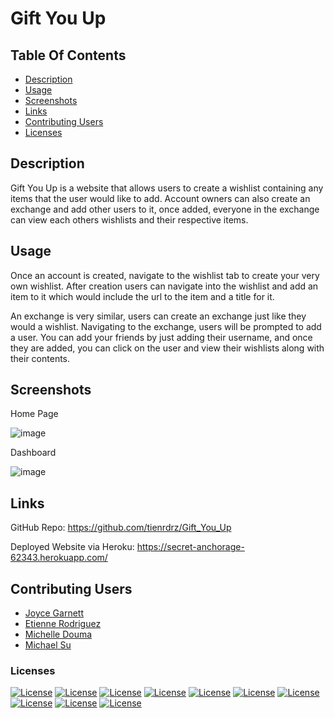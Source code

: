 # Gift You Up

## Table Of Contents

- [Description](#description)
- [Usage](#usage)
- [Screenshots](#screenshots)
- [Links](#links)
- [Contributing Users](#Contributing-Users)
- [Licenses](#licenses)

## Description

Gift You Up is a website that allows users to create a wishlist containing any items that the user would like to add. Account owners can also create an exchange and add other users to it, once added, everyone in the exchange can view each others wishlists and their respective items.

## Usage

Once an account is created, navigate to the wishlist tab to create your very own wishlist. After creation users can navigate into the wishlist and add an item to it which would include the url to the item and a title for it.

An exchange is very similar, users can create an exchange just like they would a wishlist. Navigating to the exchange, users will be prompted to add a user. You can add your friends by just adding their username, and once they are added, you can click on the user and view their wishlists along with their contents. 

## Screenshots 

Home Page

![image](https://user-images.githubusercontent.com/100370557/185267809-598686ee-f8c2-42f1-b377-a23cad5d238e.png)

Dashboard

![image](https://user-images.githubusercontent.com/100370557/185267725-e01554ca-0ec7-48dd-8fc6-b5c5f8e35228.png)

## Links

GitHub Repo: https://github.com/tienrdrz/Gift_You_Up

Deployed Website via Heroku: https://secret-anchorage-62343.herokuapp.com/

## Contributing Users

- [Joyce Garnett](https://github.com/jcgcristel)
- [Etienne Rodriguez](https://github.com/tienrdrz)
- [Michelle Douma](https://github.com/Amuodmi)
- [Michael Su](https://github.com/MyCodeSu)

### Licenses
[![License](https://img.shields.io/badge/License-Express-orange.svg)](https://opensource.org/licenses/Express)
[![License](https://img.shields.io/badge/License-Sequelize-green.svg)](https://opensource.org/licenses/Sequelize)
[![License](https://img.shields.io/badge/License-mysql12-blue.svg)](https://opensource.org/licenses/mysql12)
[![License](https://img.shields.io/badge/License-dotenv-blue.svg)](https://opensource.org/licenses/dotenv)
[![License](https://img.shields.io/badge/License-bcrypt-red.svg)](https://opensource.org/licenses/bcrypt)
[![License](https://img.shields.io/badge/License-bluebird-blue.svg)](https://opensource.org/licenses/bluebird)
[![License](https://img.shields.io/badge/License-nodemon-green.svg)](https://opensource.org/licenses/nodemon)
[![License](https://img.shields.io/badge/License-express_handlebars-yellow.svg)](https://opensource.org/licenses/express_handlebars)
[![License](https://img.shields.io/badge/License-express_session-red.svg)](https://opensource.org/licenses/express_session)
[![License](https://img.shields.io/badge/License-connect_session_sequelize-orange.svg)](https://opensource.org/licenses/connect_session_sequelize)
